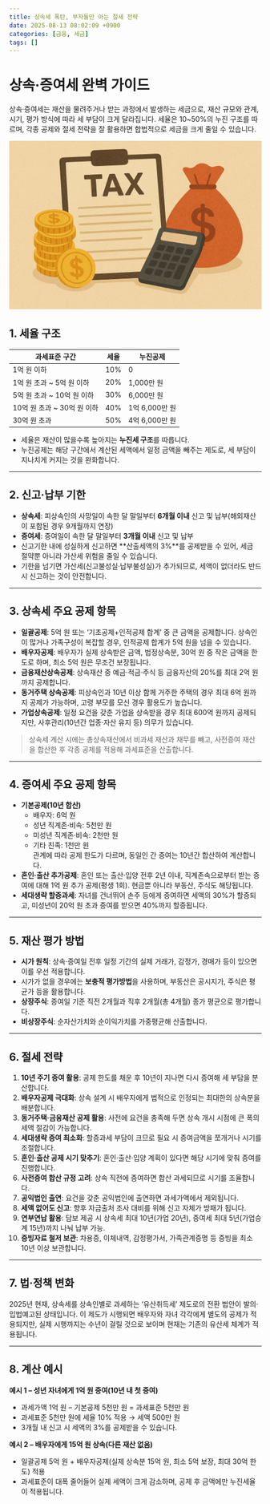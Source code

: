 ```yaml
---
title: 상속세 폭탄, 부자들만 아는 절세 전략
date: 2025-08-13 08:02:09 +0900
categories: [금융, 세금]
tags: []
---
```


# 상속·증여세 완벽 가이드

상속·증여세는 재산을 물려주거나 받는 과정에서 발생하는 세금으로, 재산 규모와 관계, 시기, 평가 방식에 따라 세 부담이 크게 달라집니다. 세율은 10~50%의 누진 구조를 따르며, 각종 공제와 절세 전략을 잘 활용하면 합법적으로 세금을 크게 줄일 수 있습니다.

![세금](assets/img/normal/tax.png)

## 1. 세율 구조

| 과세표준 구간      | 세율  | 누진공제 |
|-------------------|------|---------|
| 1억 원 이하       | 10%  | 0       |
| 1억 원 초과 ~ 5억 원 이하  | 20%  | 1,000만 원  |
| 5억 원 초과 ~ 10억 원 이하 | 30%  | 6,000만 원  |
| 10억 원 초과 ~ 30억 원 이하| 40%  | 1억 6,000만 원 |
| 30억 원 초과      | 50%  | 4억 6,000만 원 |

- 세율은 재산이 많을수록 높아지는 **누진세 구조**를 따릅니다.  
- 누진공제는 해당 구간에서 계산된 세액에서 일정 금액을 빼주는 제도로, 세 부담이 지나치게 커지는 것을 완화합니다.

---

## 2. 신고·납부 기한

- **상속세**: 피상속인의 사망일이 속한 달 말일부터 **6개월 이내** 신고 및 납부(해외재산이 포함된 경우 9개월까지 연장)  
- **증여세**: 증여일이 속한 달 말일부터 **3개월 이내** 신고 및 납부  
- 신고기한 내에 성실하게 신고하면 **산출세액의 3%**를 공제받을 수 있어, 세금 절약뿐 아니라 가산세 위험을 줄일 수 있습니다.  
- 기한을 넘기면 가산세(신고불성실·납부불성실)가 추가되므로, 세액이 없더라도 반드시 신고하는 것이 안전합니다.

---

## 3. 상속세 주요 공제 항목

- **일괄공제**: 5억 원 또는 ‘기초공제+인적공제 합계’ 중 큰 금액을 공제합니다. 상속인이 많거나 가족구성이 복잡할 경우, 인적공제 합계가 5억 원을 넘을 수 있습니다.  
- **배우자공제**: 배우자가 실제 상속받은 금액, 법정상속분, 30억 원 중 작은 금액을 한도로 하며, 최소 5억 원은 무조건 보장됩니다.  
- **금융재산상속공제**: 상속재산 중 예금·적금·주식 등 금융자산의 20%를 최대 2억 원까지 공제합니다.  
- **동거주택 상속공제**: 피상속인과 10년 이상 함께 거주한 주택의 경우 최대 6억 원까지 공제가 가능하며, 고령 부모를 모신 경우 활용도가 높습니다.  
- **가업상속공제**: 일정 요건을 갖춘 가업을 상속받을 경우 최대 600억 원까지 공제되지만, 사후관리(10년간 업종·자산 유지 등) 의무가 있습니다.

> 상속세 계산 시에는 총상속재산에서 비과세 재산과 채무를 빼고, 사전증여 재산을 합산한 후 각종 공제를 적용해 과세표준을 산출합니다.

---

## 4. 증여세 주요 공제 항목

- **기본공제(10년 합산)**  
  - 배우자: 6억 원  
  - 성년 직계존·비속: 5천만 원  
  - 미성년 직계존·비속: 2천만 원  
  - 기타 친족: 1천만 원  
  관계에 따라 공제 한도가 다르며, 동일인 간 증여는 10년간 합산하여 계산합니다.
- **혼인·출산 추가공제**: 혼인 또는 출산·입양 전후 2년 이내, 직계존속으로부터 받는 증여에 대해 1억 원 추가 공제(평생 1회). 현금뿐 아니라 부동산, 주식도 해당됩니다.  
- **세대생략 할증과세**: 자녀를 건너뛰어 손주 등에게 증여하면 세액의 30%가 할증되고, 미성년이 20억 원 초과 증여를 받으면 40%까지 할증됩니다.

---

## 5. 재산 평가 방법

- **시가 원칙**: 상속·증여일 전후 일정 기간의 실제 거래가, 감정가, 경매가 등이 있으면 이를 우선 적용합니다.  
- 시가가 없을 경우에는 **보충적 평가방법**을 사용하며, 부동산은 공시지가, 주식은 평균가 등을 활용합니다.  
- **상장주식**: 증여일 기준 직전 2개월과 직후 2개월(총 4개월) 종가 평균으로 평가합니다.  
- **비상장주식**: 순자산가치와 순이익가치를 가중평균해 산출합니다.

---

## 6. 절세 전략

1. **10년 주기 증여 활용**: 공제 한도를 채운 후 10년이 지나면 다시 증여해 세 부담을 분산합니다.  
2. **배우자공제 극대화**: 상속 설계 시 배우자에게 법적으로 인정되는 최대한의 상속분을 배분합니다.  
3. **동거주택·금융재산 공제 활용**: 사전에 요건을 충족해 두면 상속 개시 시점에 큰 폭의 세액 절감이 가능합니다.  
4. **세대생략 증여 최소화**: 할증과세 부담이 크므로 필요 시 증여금액을 쪼개거나 시기를 조절합니다.  
5. **혼인·출산 공제 시기 맞추기**: 혼인·출산·입양 계획이 있다면 해당 시기에 맞춰 증여를 진행합니다.  
6. **사전증여 합산 규정 고려**: 상속 직전에 증여하면 합산 과세되므로 시기를 조율합니다.  
7. **공익법인 출연**: 요건을 갖춘 공익법인에 출연하면 과세가액에서 제외됩니다.  
8. **세액 없어도 신고**: 향후 자금출처 조사 대비를 위해 신고 자체가 방패가 됩니다.  
9. **연부연납 활용**: 담보 제공 시 상속세 최대 10년(가업 20년), 증여세 최대 5년(가업승계 15년)까지 나눠 납부 가능.  
10. **증빙자료 철저 보관**: 차용증, 이체내역, 감정평가서, 가족관계증명 등 증빙을 최소 10년 이상 보관합니다.

---

## 7. 법·정책 변화

2025년 현재, 상속세를 상속인별로 과세하는 ‘유산취득세’ 제도로의 전환 법안이 발의·입법예고된 상태입니다. 이 제도가 시행되면 배우자와 자녀 각각에게 별도의 공제가 적용되지만, 실제 시행까지는 수년이 걸릴 것으로 보이며 현재는 기존의 유산세 체계가 적용됩니다.

---

## 8. 계산 예시

**예시 1 – 성년 자녀에게 1억 원 증여(10년 내 첫 증여)**  
- 과세가액 1억 원 – 기본공제 5천만 원 = 과세표준 5천만 원  
- 과세표준 5천만 원에 세율 10% 적용 → 세액 500만 원  
- 3개월 내 신고 시 세액의 3%를 공제받을 수 있습니다.

**예시 2 – 배우자에게 15억 원 상속(다른 재산 없음)**  
- 일괄공제 5억 원 + 배우자공제(실제 상속분 15억 원, 최소 5억 보장, 최대 30억 한도) 적용  
- 과세표준이 대폭 줄어들어 실제 세액이 크게 감소하며, 공제 후 금액에만 누진세율이 적용됩니다.
